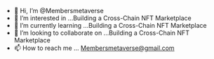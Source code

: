- 👋 Hi, I’m @Membersmetaverse
- 👀 I’m interested in ...Building a Cross-Chain NFT Marketplace
- 🌱 I’m currently learning ...Building a Cross-Chain NFT Marketplace
- 💞️ I’m looking to collaborate on ...Building a Cross-Chain NFT Marketplace
- 📫 How to reach me ... Membersmetaverse@gmail.com

<!---
Membersmetaverse/Membersmetaverse is a ✨ special ✨ repository because its `README.md` (this file) appears on your GitHub profile.
You can click the Preview link to take a look at your changes.
--->
